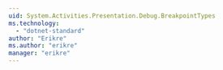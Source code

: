 ```yaml
---
uid: System.Activities.Presentation.Debug.BreakpointTypes
ms.technology: 
  - "dotnet-standard"
author: "Erikre"
ms.author: "erikre"
manager: "erikre"
---
```

